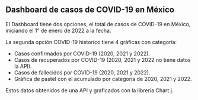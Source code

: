 ## Dashboard de casos de COVID-19 en México
El Dashboard tiene dos opciones, el total de casos de COVID-19 en México,
iniciando el 1° de enero de 2022 a la fecha.

La segunda opción COVID-19 historico tiene 4 gráficas con categoría:
- Casos confirmados por COVID-19 (2020, 2021 y 2022).
- Casos de recuperados por COVID-19 (2020, 2021 y 2022 no tiene datos la API).
- Casos de fallecidos por COVID-19 (2020, 2021 y 2022).
- Gráfica de pastel con el acumulado por categoría de 2020, 2021 y 2022.

Estos datos obtenidos de una API y graficados con la libreria Chart.j.
